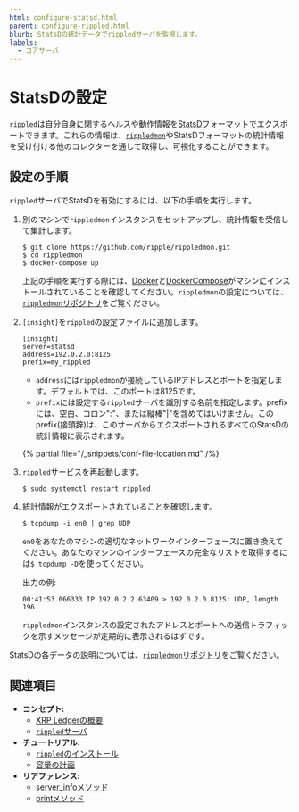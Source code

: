 ```yaml
---
html: configure-statsd.html
parent: configure-rippled.html
blurb: StatsDの統計データでrippledサーバを監視します。
labels:
  - コアサーバ
---
```

# StatsDの設定

`rippled`は自分自身に関するヘルスや動作情報を[StatsD](https://github.com/statsd/statsd)フォーマットでエクスポートできます。これらの情報は、[`rippledmon`](https://github.com/ripple/rippledmon)やStatsDフォーマットの統計情報を受け付ける他のコレクターを通して取得し、可視化することができます。

## 設定の手順

`rippled`サーバでStatsDを有効にするには、以下の手順を実行します。

1. 別のマシンで`rippledmon`インスタンスをセットアップし、統計情報を受信して集計します。

    ```
    $ git clone https://github.com/ripple/rippledmon.git
    $ cd rippledmon
    $ docker-compose up
    ```

    上記の手順を実行する際には、[Docker](https://docs.docker.com/)と[DockerCompose](https://docs.docker.com/compose/install/)がマシンにインストールされていることを確認してください。`rippledmon`の設定については、[`rippledmon`リポジトリ](https://github.com/ripple/rippledmon)をご覧ください。

0. `[insight]`を`rippled`の設定ファイルに追加します。

    ```
    [insight]
    server=statsd
    address=192.0.2.0:8125
    prefix=my_rippled
    ```

    - `address`には`rippledmon`が接続しているIPアドレスとポートを指定します。デフォルトでは、このポートは8125です。
    - `prefix`には設定する`rippled`サーバを識別する名前を指定します。prefixには、空白、コロン":"、または縦棒"|"を含めてはいけません。このprefix(接頭辞)は、このサーバからエクスポートされるすべてのStatsDの統計情報に表示されます。

    {% partial file="/_snippets/conf-file-location.md" /%}

1. `rippled`サービスを再起動します。

    ```
    $ sudo systemctl restart rippled
    ```

2. 統計情報がエクスポートされていることを確認します。

    ```
    $ tcpdump -i en0 | grep UDP
    ```

    `en0`をあなたのマシンの適切なネットワークインターフェースに置き換えてください。あなたのマシンのインターフェースの完全なリストを取得するには`$ tcpdump -D`を使ってください。

    出力の例:

    ```
    00:41:53.066333 IP 192.0.2.2.63409 > 192.0.2.0.8125: UDP, length 196
    ```

    `rippledmon`インスタンスの設定されたアドレスとポートへの送信トラフィックを示すメッセージが定期的に表示されるはずです。

StatsDの各データの説明については、[`rippledmon`リポジトリ](https://github.com/ripple/rippledmon)をご覧ください。



## 関連項目

- **コンセプト:**
    - [XRP Ledgerの概要](/about/)
    - [`rippled`サーバ](../../concepts/networks-and-servers/index.md)
- **チュートリアル:**
    - [`rippled`のインストール](../installation/index.md)
    - [容量の計画](../installation/capacity-planning.md)
- **リアファレンス:**
    - [server_infoメソッド](../../references/http-websocket-apis/public-api-methods/server-info-methods/server_info.md)
    - [printメソッド](../../references/http-websocket-apis/admin-api-methods/status-and-debugging-methods/print.md)
